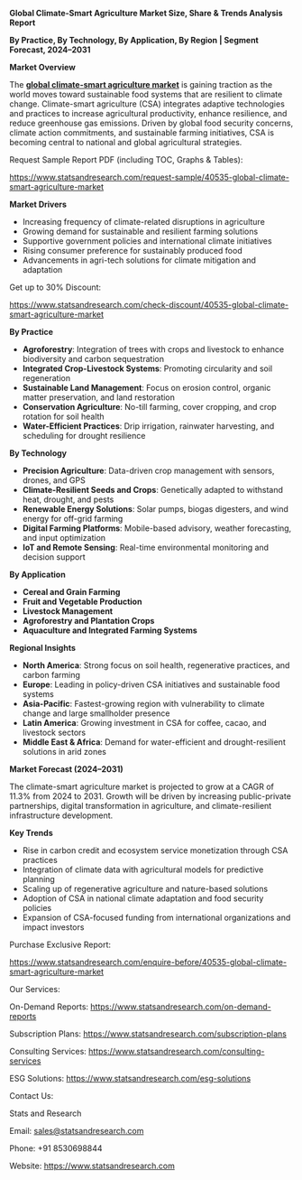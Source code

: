 ﻿**Global Climate-Smart Agriculture Market Size, Share & Trends Analysis Report**

**By Practice, By Technology, By Application, By Region | Segment Forecast, 2024–2031**

**Market Overview**

The [**global climate-smart agriculture market**](https://www.statsandresearch.com/report/40535-global-climate-smart-agriculture-market) is gaining traction as the world moves toward sustainable food systems that are resilient to climate change. Climate-smart agriculture (CSA) integrates adaptive technologies and practices to increase agricultural productivity, enhance resilience, and reduce greenhouse gas emissions. Driven by global food security concerns, climate action commitments, and sustainable farming initiatives, CSA is becoming central to national and global agricultural strategies.

Request Sample Report PDF (including TOC, Graphs & Tables):

<https://www.statsandresearch.com/request-sample/40535-global-climate-smart-agriculture-market>

**Market Drivers**

- Increasing frequency of climate-related disruptions in agriculture
- Growing demand for sustainable and resilient farming solutions
- Supportive government policies and international climate initiatives
- Rising consumer preference for sustainably produced food
- Advancements in agri-tech solutions for climate mitigation and adaptation

Get up to 30% Discount:

<https://www.statsandresearch.com/check-discount/40535-global-climate-smart-agriculture-market>

**By Practice**

- **Agroforestry**: Integration of trees with crops and livestock to enhance biodiversity and carbon sequestration
- **Integrated Crop-Livestock Systems**: Promoting circularity and soil regeneration
- **Sustainable Land Management**: Focus on erosion control, organic matter preservation, and land restoration
- **Conservation Agriculture**: No-till farming, cover cropping, and crop rotation for soil health
- **Water-Efficient Practices**: Drip irrigation, rainwater harvesting, and scheduling for drought resilience

**By Technology**

- **Precision Agriculture**: Data-driven crop management with sensors, drones, and GPS
- **Climate-Resilient Seeds and Crops**: Genetically adapted to withstand heat, drought, and pests
- **Renewable Energy Solutions**: Solar pumps, biogas digesters, and wind energy for off-grid farming
- **Digital Farming Platforms**: Mobile-based advisory, weather forecasting, and input optimization
- **IoT and Remote Sensing**: Real-time environmental monitoring and decision support

**By Application**

- **Cereal and Grain Farming**
- **Fruit and Vegetable Production**
- **Livestock Management**
- **Agroforestry and Plantation Crops**
- **Aquaculture and Integrated Farming Systems**

**Regional Insights**

- **North America**: Strong focus on soil health, regenerative practices, and carbon farming
- **Europe**: Leading in policy-driven CSA initiatives and sustainable food systems
- **Asia-Pacific**: Fastest-growing region with vulnerability to climate change and large smallholder presence
- **Latin America**: Growing investment in CSA for coffee, cacao, and livestock sectors
- **Middle East & Africa**: Demand for water-efficient and drought-resilient solutions in arid zones

**Market Forecast (2024–2031)**

The climate-smart agriculture market is projected to grow at a CAGR of 11.3% from 2024 to 2031. Growth will be driven by increasing public-private partnerships, digital transformation in agriculture, and climate-resilient infrastructure development.

**Key Trends**

- Rise in carbon credit and ecosystem service monetization through CSA practices
- Integration of climate data with agricultural models for predictive planning
- Scaling up of regenerative agriculture and nature-based solutions
- Adoption of CSA in national climate adaptation and food security policies
- Expansion of CSA-focused funding from international organizations and impact investors

Purchase Exclusive Report:

<https://www.statsandresearch.com/enquire-before/40535-global-climate-smart-agriculture-market>


Our Services:

On-Demand Reports: <https://www.statsandresearch.com/on-demand-reports>

Subscription Plans: <https://www.statsandresearch.com/subscription-plans>

Consulting Services: <https://www.statsandresearch.com/consulting-services>

ESG Solutions: <https://www.statsandresearch.com/esg-solutions>

Contact Us:

Stats and Research

Email: <sales@statsandresearch.com>

Phone: +91 8530698844

Website: <https://www.statsandresearch.com>







